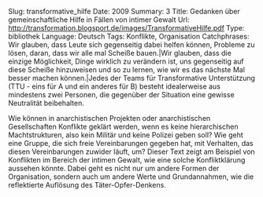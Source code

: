 Slug: transformative_hilfe
Date: 2009
Summary: 3
Title: Gedanken über gemeinschaftliche Hilfe in Fällen von intimer Gewalt
Url: http://transformation.blogsport.de/images/TransformativeHilfe.pdf
Type: bibliothek
Language: Deutsch
Tags: Konflikte, Organisation
Catchphrases: Wir glauben, dass Leute sich gegenseitig dabei helfen können, Probleme zu lösen, daran, dass wir alle mal Scheiße bauen.|Wir glauben, dass die einzige Möglichkeit, Dinge wirklich zu verändern ist, uns gegenseitig auf diese Scheiße hinzuweisen und so zu lernen, wie wir es das nächste Mal besser machen können.|Jedes der Teams für Transformative Unterstützung (TTU - eins für A und ein anderes für B) besteht idealerweise aus mindestens zwei Personen, die gegenüber der Situation eine gewisse Neutralität beibehalten.


Wie können in anarchistischen Projekten oder anarchistischen Gesellschaften Konflikte geklärt werden, wenn es keine hierarchischen Machtstrukturen, also kein Militär und keine Polizei geben soll? Wie geht eine Gruppe, die sich freie Vereinbarungen gegeben hat, mit Verhalten, das diesen Vereinbarungen zuwider läuft, um? Dieser Text zeigt am Beispiel von Konflikten im Bereich der intimen Gewalt, wie eine solche Konfliktklärung aussehen könnte. Dabei geht es nicht nur um andere Formen der Organisation, sondern auch um andere Werte und Grundannahmen, wie die reflektierte Auflösung des Täter-Opfer-Denkens.
